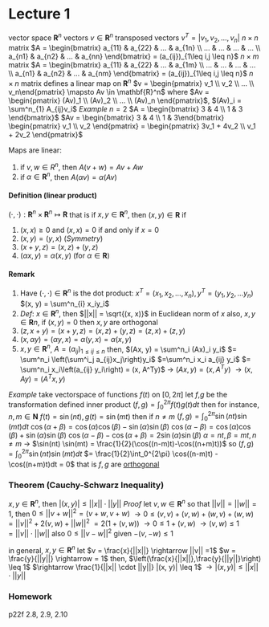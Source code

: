 # Lecture 1

vector space					$\mathbf{R}^n$
vectors							$v\in \mathbf{R}^n$
transposed vectors 			$v^T=|v_1, v_2, ..., v_n|$
$n\times n$ matrix					$A = \begin{bmatrix} a_{11} & a_{22} & … & a_{1n} \\ … & … & … & … \\ a_{n1} & a_{n2} & … & a_{nn} \end{bmatrix} = (a_{ij})_{1\leq i,j \leq n}$
$n \times m$ matrix					$A = \begin{bmatrix} a_{11} & a_{22} & … & a_{1m} \\ … & … & … & … \\ a_{n1} & a_{n2} & … & a_{nm} \end{bmatrix} = (a_{ij})_{1\leq i,j \leq n}$
$n\times n$ matrix defines a linear map on $\mathbf{R}^n$
$v = \begin{pmatrix} v_1 \\ v_2 \\ … \\ v_n\end{pmatrix} \mapsto Av \in \mathbf{R}^n$
where $Av = \begin{pmatrix} (Av)_1 \\ (Av)_2 \\ … \\ (Av)_n \end{pmatrix}$, $(Av)_i = \sum^n_{1} A_{ij}v_i$
_Example_
$n = 2$
$A = \begin{bmatrix} 3 & 4 \\ 1 & 3 \end{bmatrix}$
$Av = \begin{bmatrix} 3 & 4 \\ 1 & 3\end{bmatrix} \begin{pmatrix} v_1 \\ v_2 \end{pmatrix} = \begin{pmatrix} 3v_1 + 4v_2 \\ v_1 + 2v_2 \end{pmatrix}$

Maps are linear:
1. if $v,w \in R^n$, then $A(v+w) = Av + Aw$
2. if $\alpha \in \mathbf{R}^n$, then $A(\alpha v) = \alpha (Av)$

#### Definition (linear product)
$(\cdot, \cdot): \mathbf{R}^n \times \mathbf{R}^n \mapsto \mathbf{R}$
that is if $x, y \in \mathbf{R}^n$, then
$(x, y) \in \mathbf{R}$
if
1. $(x, x) \geq 0$ and $(x, x) = 0$ if and only if $x=0$
2. $(x, y) = (y, x)$                         (_Symmetry_)
3. $(x+y, z) = (x, z) + (y, z)$
4. $(\alpha x, y) = \alpha(x, y)$                    (for $\alpha \in \mathbf{R}$)

#### Remark
1. Have $(\cdot, \cdot) \in \mathbf{R}^n$ is the dot product:
$x^T = (x_1, x_2, …, x_n), y^T=(y_1, y_2, … y_n)$
$(x, y) = \sum^n_{i} x_iy_i$
2. _Def_: $x\in \mathbf{R}^n$, then $||x|| = \sqrt{(x, x)}$ in Euclidean norm of $x$
also, $x, y \in \mathbf{R}n$, if $(x, y) = 0$ then $x, y$ are orthogonal
3. $(z, x+y) = (x+y, z) = (x, z) + (y,z) = (z, x) + (z, y)$
4. $(x, \alpha y) = (\alpha y, x) = \alpha (y, x) = \alpha(x, y)$
5. $x, y \in \mathbf{R}^n$, $A = (a_{ij})_{1\leq ij\leq n}$
then, $(Ax, y) = \sum^n_i (Ax)_i y_i$
$= \sum^n_i \left(\sum^i_j a_{ij}x_j\right)y_i$
$=\sum^n_i x_i a_{ij} y_i$
$= \sum^n_i x_i\left(a_{ij} y_i\right) = (x, A^Ty)$
$\rightarrow$ $(Ax, y) = (x, A^Ty)$
$\rightarrow (x, Ay) = (A^Tx, y)$

_Example_
take vectorspace of functions $f(t)$ on $[0, 2\pi]$
let $f$,$g$ be the transformation defined inner product
$(f, g) = \int_0^{2\pi} f(t)g(t) dt$
then for instance, $n, m \in \mathbf{N}$
$f(t) = \sin(nt), g(t) = \sin(mt)$
then if $n \neq m$
$(f,g) = \int_0^{2\pi} \sin(nt) \sin(mt) dt$
$\cos(\alpha + \beta) = \cos(\alpha) \cos(\beta) - \sin(\alpha) \sin(\beta)$
$\cos(\alpha - \beta) = \cos(\alpha) \cos(\beta) + \sin(\alpha) \sin(\beta)$
$\cos(\alpha-\beta)-\cos(\alpha+\beta) = 2\sin(\alpha)\sin(\beta)$
$\alpha = nt, \beta = mt, n\neq m$ 
$\rightarrow$ $\sin(nt) \sin(mt) = \frac{1}{2}(\cos((n-m)t)-\cos((n+m)t))$
so
$(f,g) = \int_0^{2\pi} \sin(nt) \sin(mt) dt$
$= \frac{1}{2}\int_0^{2\pi} \cos((n-m)t) - \cos((n+m)t)dt = 0$
that is $f, g$ are <ins>orthogonal</ins>

### Theorem (Cauchy-Schwarz Inequality)
$x, y \in \mathbf{R}^n$, then
$|(x, y)| \leq ||x||\cdot ||y||$
_Proof_
let $v, w \in \mathbf{R}^n$ so that $||v|| = ||w|| = 1$,
then 
$0 \leq ||v+w||^2 = (v+w, v+w)$
$\rightarrow 0 \leq (v, v) + (v, w) + (w, v) + (w, w)$
$= ||v||^2 + 2(v, w) + ||w||^2$
$= 2(1 + (v, w))$
$\rightarrow 0 \leq 1 + (v, w)$
$\rightarrow (v, w) \leq 1$ $= ||v||\cdot || w||$ 
also $0 \leq ||v-w||^2$ given
$-(v, -w) \leq 1$

in general, $x, y \in \mathbf{R}^n$ let
$v = \frac{x}{||x||} \rightarrow ||v|| =1$
$w = \frac{y}{||y||} \rightarrow = 1$
then, $\left(\frac{x}{||x||},\frac{y}{||y||}\right) \leq 1$
$\rightarrow \frac{1}{||x|| \cdot ||y||} |(x, y)| \leq 1$
$\rightarrow |(x, y)| \leq ||x|| \cdot ||y||$

### Homework
p22f
2.8, 2.9, 2.10
